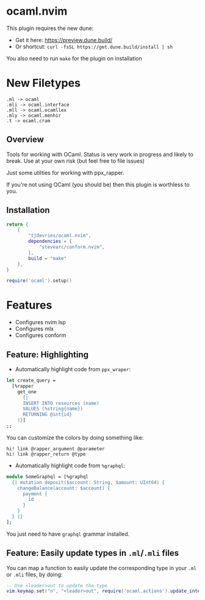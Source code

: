 # ocaml.nvim

This plugin requires the new dune:

- Get it here: https://preview.dune.build/
- Or shortcut: `curl -fsSL https://get.dune.build/install | sh`

You also need to run `make` for the plugin on installation

# New Filetypes

```
.ml -> ocaml
.mli -> ocaml.interface
.mll -> ocaml.ocamllex
.mly -> ocaml.menhir
.t -> ocaml.cram
```

## Overview

Tools for working with OCaml.
Status is very work in progress and likely to break.
Use at your own risk (but feel free to file issues)

Just some utilties for working with ppx_rapper.

If you're not using OCaml (you should be) then this plugin is worthless to you.

## Installation

```lua
return {
    {
        "tjdevries/ocaml.nvim",
        dependencies = {
            "stevearc/conform.nvim",
        },
        build = "make"
    },
}
```

```lua
require('ocaml').setup()
```

# Features

- Configures nvim lsp
- Configures mlx
- Configures conform

## Feature: Highlighting


- Automatically highlight code from `ppx_wraper`:

```ocaml
let create_query =
  [%rapper
    get_one
      {|
      INSERT INTO resources (name)
      VALUES (%string{name})
      RETURNING @int{id}
    |}]
;;
```

You can customize the colors by doing something like:

```vim
hi! link @rapper_argument @parameter
hi! link @rapper_return @type
```

- Automatically highlight code from `%graphql`:

```ocaml
module SomeGraphql = [%graphql
  {| mutation deposit($account: String, $amount: UInt64) {
    changeBalance(account: $account) {
      payment {
        id
      }
    }
  } |}
];
```

You just need to have `graphql` grammar installed.

## Feature: Easily update types in `.ml`/`.mli` files

You can map a function to easily update the corresponding type in your `.ml` or `.mli` files, by doing:

```lua
-- Use <leader>out to update the type
vim.keymap.set("n", "<leader>out", require('ocaml.actions').update_interface_type, { desc = "[O]caml [U]pdate [T]ype" })
```
